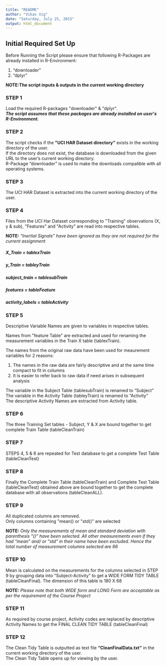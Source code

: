 ```yaml
---
title: "README"
author: "Vikas Vig"
date: "Saturday, July 25, 2015"
output: html_document
---
```



## Initial Required Set Up
Before Running the Script please ensure that following R-Packages are already installed in R-Environment:
1.  “downloader”
2.	“dplyr”  

**NOTE:The script inputs & outputs in the current working directory**

### STEP 1
Load the required R-packages "downloader" & "dplyr".    
_**The script assumes that these packages are already installed on user's R-Environment.**_  


### STEP 2
The script checks if the **"UCI HAR Dataset directory"** exists in the working directory of the user.  
If the directory does not exist, the database is downloaded from the given URL to the user’s current working directory.  
R-Package “downloader” is used to make the downloads compatible with all operating systems.  

### STEP 3
The UCI HAR Dataset is extracted into the current working directory of the user.

### STEP 4
Files from the UCI Har Dataset corresponding to "Training" observations (X, y & sub), "Features" and "Activity" are read into respective tables.

**NOTE:** _“Inertial Signals” have been ignored as they are not required for the current assignment_

##### X_Train = tablexTrain
##### y_Train = tableyTrain
##### subject_train = tablesubTrain
##### features = tableFeature
##### activity_labels = tableActivity

### STEP 5
Descriptive Variable Names are given to variables in respective tables.  

Names from "feature Table" are extracted and used for renaming the measurement variables in the Train X table (tablexTrain).  

The names from the original raw data have been used for meaurement variables for 2 reasons:  
   1. The names in the raw data are fairly descriptive and at the same time compact to fit in columns  
   2. It is easier to refer back to raw data if need arises in subsequent analysis  
  
The variable in the Subject Table (tablesubTrain) is renamed to “Subject”  
The variable in the Activity Table (tableyTrain) is renamed to “Activity”  
The descriptive Activity Names are extracted from Activity table.  

### STEP 6
The three Training Set tables - Subject, Y & X are bound together to get complete Train Table (tableCleanTrain)  

### STEP 7
STEPS 4, 5 & 6 are repeated for Test database to get a complete Test Table (tableCleanTest)  

### STEP 8
Finally the Complete Train Table (tableCleanTrain) and Complete Test Table (tableCleanTest) obtained above are bound together to get the complete database with all observations (tableCleanALL).

### STEP 9
All duplicated columns are removed.  
Only columns containing "mean() or "std()" are selected

**NOTE:** _Only the measurements of mean and standard deviation with parenthesis “()” have been selected. All other measurements even if they had “mean” and/ or "std" in their name have been excluded. Hence the total number of measurement columns selected are 66_

### STEP 10
Mean is calculated on the measurements for the columns selected in STEP 9 by grouping data into
“Subject-Activity” to get a WIDE FORM TIDY TABLE (tableCleanFinal). The dimension of this table is 180 X 68

**NOTE:** _Please note that both WIDE form and LONG Form are acceptable as per the requirement of the Course Project_

### STEP 11
As required by course project, Activity codes are replaced by descriptive Activity Names to get the FINAL CLEAN TIDY TABLE (tableCleanFinal)

### STEP 12
The Clean Tidy Table is outputted as text file **“CleanFinalData.txt”** in the current working directory of the user.  
The Clean Tidy Table opens up for viewing by the user.

